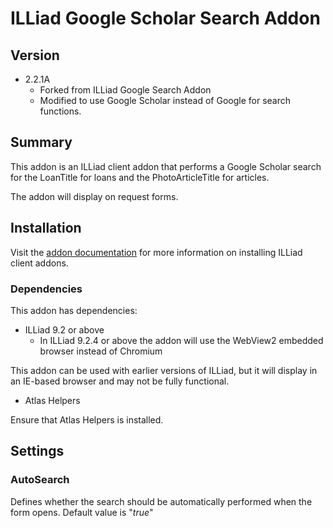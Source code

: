 # ILLiad Google Scholar Search Addon

## Version
- 2.2.1A
    - Forked from ILLiad Google Search Addon
    - Modified to use Google Scholar instead of Google for search functions.

## Summary
This addon is an ILLiad client addon that performs a Google Scholar search for the LoanTitle for loans and the PhotoArticleTitle for articles. 

The addon will display on request forms. 

## Installation

Visit the [addon documentation](https://atlas-sys.atlassian.net/wiki/spaces/ILLiadAddons/pages/3149384/Installing+Addons) for more information on installing ILLiad client addons.

### Dependencies 

This addon has dependencies:

* ILLiad 9.2 or above
    * In ILLiad 9.2.4 or above the addon will use the WebView2 embedded browser instead of Chromium

This addon can be used with earlier versions of ILLiad, but it will display in an IE-based browser and may not be fully functional.

*    Atlas Helpers

Ensure that Atlas Helpers is installed.

## Settings

### AutoSearch
Defines whether the search should be automatically performed when the form opens. Default value is "*true*"
